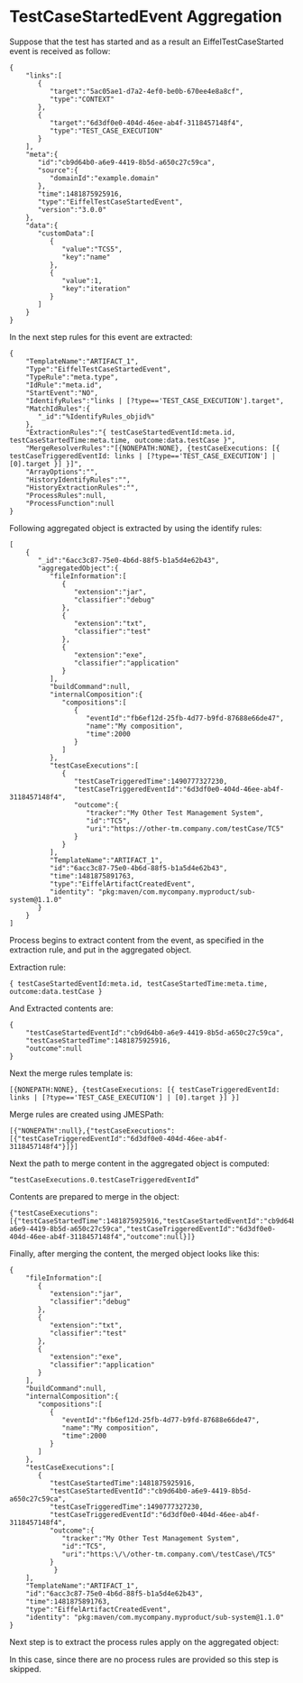 # TestCaseStartedEvent Aggregation

Suppose that the test has started and as a result an EiffelTestCaseStarted
event is received as follow:

    {
        "links":[
           {
              "target":"5ac05ae1-d7a2-4ef0-be0b-670ee4e8a8cf",
              "type":"CONTEXT"
           },
           {
              "target":"6d3df0e0-404d-46ee-ab4f-3118457148f4",
              "type":"TEST_CASE_EXECUTION"
           }
        ],
        "meta":{
           "id":"cb9d64b0-a6e9-4419-8b5d-a650c27c59ca",
           "source":{
              "domainId":"example.domain"
           },
           "time":1481875925916,
           "type":"EiffelTestCaseStartedEvent",
           "version":"3.0.0"
        },
        "data":{
           "customData":[
              {
                 "value":"TCS5",
                 "key":"name"
              },
              {
                 "value":1,
                 "key":"iteration"
              }
           ]
        }
    }

In the next step rules for this event are extracted:

    {
        "TemplateName":"ARTIFACT_1",
        "Type":"EiffelTestCaseStartedEvent",
        "TypeRule":"meta.type",
        "IdRule":"meta.id",
        "StartEvent":"NO",
        "IdentifyRules":"links | [?type=='TEST_CASE_EXECUTION'].target",
        "MatchIdRules":{
           "_id":"%IdentifyRules_objid%"
        },
        "ExtractionRules":"{ testCaseStartedEventId:meta.id, testCaseStartedTime:meta.time, outcome:data.testCase }",
        "MergeResolverRules":"[{NONEPATH:NONE}, {testCaseExecutions: [{ testCaseTriggeredEventId: links | [?type=='TEST_CASE_EXECUTION'] | [0].target }] }]",
        "ArrayOptions":"",
        "HistoryIdentifyRules":"",
        "HistoryExtractionRules":"",
        "ProcessRules":null,
        "ProcessFunction":null
    }



Following aggregated object is extracted by using the identify rules:

    [
        {
           "_id":"6acc3c87-75e0-4b6d-88f5-b1a5d4e62b43",
           "aggregatedObject":{
              "fileInformation":[
                 {
                    "extension":"jar",
                    "classifier":"debug"
                 },
                 {
                    "extension":"txt",
                    "classifier":"test"
                 },
                 {
                    "extension":"exe",
                    "classifier":"application"
                 }
              ],
              "buildCommand":null,
              "internalComposition":{
                 "compositions":[
                    {
                       "eventId":"fb6ef12d-25fb-4d77-b9fd-87688e66de47",
                       "name":"My composition",
                       "time":2000
                    }
                 ]
              },
              "testCaseExecutions":[
                 {
                    "testCaseTriggeredTime":1490777327230,
                    "testCaseTriggeredEventId":"6d3df0e0-404d-46ee-ab4f-3118457148f4",
                    "outcome":{
                       "tracker":"My Other Test Management System",
                       "id":"TC5",
                       "uri":"https://other-tm.company.com/testCase/TC5"
                    }
                 }
              ],
              "TemplateName":"ARTIFACT_1",
              "id":"6acc3c87-75e0-4b6d-88f5-b1a5d4e62b43",
              "time":1481875891763,
              "type":"EiffelArtifactCreatedEvent",
              "identity": "pkg:maven/com.mycompany.myproduct/sub-system@1.1.0"
           }
        }
    ]

Process begins to extract content from the event, as specified in the
extraction rule, and put in the aggregated object.

Extraction rule:

    { testCaseStartedEventId:meta.id, testCaseStartedTime:meta.time, outcome:data.testCase }

And Extracted contents are:

    {
        "testCaseStartedEventId":"cb9d64b0-a6e9-4419-8b5d-a650c27c59ca",
        "testCaseStartedTime":1481875925916,
        "outcome":null
    }

Next the merge rules template is:

    [{NONEPATH:NONE}, {testCaseExecutions: [{ testCaseTriggeredEventId: links | [?type=='TEST_CASE_EXECUTION'] | [0].target }] }]

Merge rules are created using JMESPath:

    [{"NONEPATH":null},{"testCaseExecutions":[{"testCaseTriggeredEventId":"6d3df0e0-404d-46ee-ab4f-3118457148f4"}]}]



Next the path to merge content in the aggregated object is computed:

    “testCaseExecutions.0.testCaseTriggeredEventId”

Contents are prepared to merge in the object:

    {"testCaseExecutions":[{"testCaseStartedTime":1481875925916,"testCaseStartedEventId":"cb9d64b0-a6e9-4419-8b5d-a650c27c59ca","testCaseTriggeredEventId":"6d3df0e0-404d-46ee-ab4f-3118457148f4","outcome":null}]}

Finally, after merging the content, the merged object looks like this:

    {
        "fileInformation":[
           {
              "extension":"jar",
              "classifier":"debug"
           },
           {
              "extension":"txt",
              "classifier":"test"
           },
           {
              "extension":"exe",
              "classifier":"application"
           }
        ],
        "buildCommand":null,
        "internalComposition":{
           "compositions":[
              {
                 "eventId":"fb6ef12d-25fb-4d77-b9fd-87688e66de47",
                 "name":"My composition",
                 "time":2000
              }
           ]
        },
        "testCaseExecutions":[
           {
              "testCaseStartedTime":1481875925916,
              "testCaseStartedEventId":"cb9d64b0-a6e9-4419-8b5d-a650c27c59ca",
              "testCaseTriggeredTime":1490777327230,
              "testCaseTriggeredEventId":"6d3df0e0-404d-46ee-ab4f-3118457148f4",
              "outcome":{
                 "tracker":"My Other Test Management System",
                 "id":"TC5",
                 "uri":"https:\/\/other-tm.company.com\/testCase\/TC5"
              }
               }
        ],
        "TemplateName":"ARTIFACT_1",
        "id":"6acc3c87-75e0-4b6d-88f5-b1a5d4e62b43",
        "time":1481875891763,
        "type":"EiffelArtifactCreatedEvent",
        "identity": "pkg:maven/com.mycompany.myproduct/sub-system@1.1.0"
    }

Next step is to extract the process rules apply on the aggregated object:

In this case, since there are no process rules are provided so this step is
skipped.
